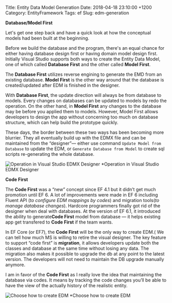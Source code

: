 Title: Entity Data Model Generation
Date: 2018-04-18 23:10:00 +1200
Category: EntityFramework
Tags: ef
Slug: edm-generation


**Database/Model First**

Let's get one step back and have a quick look at how the conceptual models had been built at the beginning.

Before we build the database and the program, there's an equal chance for either having database design first or having domain model design first. Initially Visual Studio supports both ways to create the Entity Data Model, one of which called **Database First** and the other called **Model First**.
 
The **Database First** utilizes reverse engining to generate the EMD from an existing database. **Model First** is the other way around that the database is created/updated after EDM is finished in the designer.

With **Database First**, the update direction will always be from database to models. Every changes on databases can be updated to models by redo the operation. On the other hand, in **Model First** any changes to the database may be before you applied them to models. However, Model First allows developers to design the app without concerning too much on database structure, which can help build the prototype quickly.

These days, the border between these two ways has been becoming more blurrier. They all eventually build up with the EDMX file and can be maintained from the “designer”— either use command `Update Model from Database` to update the EDM, or `Generate Database from Model` to create sql scripts re-generating the whole database.

![Operation in Visual Studio EDMX Designer]({attach}/images/EDM-designer.png)
*Operation in Visual Studio EDMX Designer

**Code First**

The **Code First** was a “new” concept since EF 4.1 but it didn’t get much promotion until EF 6. A lot of  improvements were made in EF 6 including Fluent API (*to configure EDM mappings by codes*) and migration tools(*to manage database changes*). Hardcore programmers finally got rid of the designer when deal with databases. At the version of EF 6.1, it introduced the ability to generate**Code First** model from database — it helps existing app get transfered to **Code First** if the team wants. 

In EF Core (or EF7), the **Code First** will be the only way to create EDM.( We can tell how much MS is willing to retire the visual designer. The key feature to support “code first” is **migration**, it allows developers update both the classes and database at the same time without losing any data. The migration also makes it possible to upgrade the db at any point to the latest version. The developers will not need to maintain the DB upgrade manually anymore.

I am in favor of the **Code First** as I really love the idea that maintaining the database via codes. It means by tracking the code changes you’ll be able to have the view of the actually history of the realistic entity.

![Choose how to create EDM]({attach}/images/modeling-work-flow-options.png)
*Choose how to create EDM
